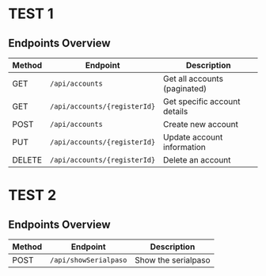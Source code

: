 # TEST 1

## Endpoints Overview
| Method | Endpoint | Description |
|--------|----------|-------------|
| GET | `/api/accounts` | Get all accounts (paginated) |
| GET | `/api/accounts/{registerId}` | Get specific account details |
| POST | `/api/accounts` | Create new account |
| PUT | `/api/accounts/{registerId}` | Update account information |
| DELETE | `/api/accounts/{registerId}` | Delete an account |

# TEST 2

## Endpoints Overview
| Method | Endpoint | Description |
|--------|----------|-------------|
| POST | `/api/showSerialpaso` | Show the serialpaso |
